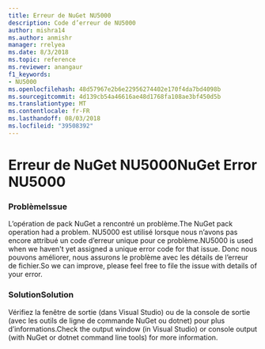 ```yaml
---
title: Erreur de NuGet NU5000
description: Code d’erreur de NU5000
author: mishra14
ms.author: anmishr
manager: rrelyea
ms.date: 8/3/2018
ms.topic: reference
ms.reviewer: anangaur
f1_keywords:
- NU5000
ms.openlocfilehash: 48d57967e2b6e22956274402e170f4da7bd4098b
ms.sourcegitcommit: 4d139cb54a46616ae48d1768fa108ae3bf450d5b
ms.translationtype: MT
ms.contentlocale: fr-FR
ms.lasthandoff: 08/03/2018
ms.locfileid: "39508392"
---
```

# <a name="nuget-error-nu5000"></a><span data-ttu-id="66a70-103">Erreur de NuGet NU5000</span><span class="sxs-lookup"><span data-stu-id="66a70-103">NuGet Error NU5000</span></span>

### <a name="issue"></a><span data-ttu-id="66a70-104">Problème</span><span class="sxs-lookup"><span data-stu-id="66a70-104">Issue</span></span>

<span data-ttu-id="66a70-105">L’opération de pack NuGet a rencontré un problème.</span><span class="sxs-lookup"><span data-stu-id="66a70-105">The NuGet pack operation had a problem.</span></span> <span data-ttu-id="66a70-106">NU5000 est utilisé lorsque nous n’avons pas encore attribué un code d’erreur unique pour ce problème.</span><span class="sxs-lookup"><span data-stu-id="66a70-106">NU5000 is used when we haven't yet assigned a unique error code for that issue.</span></span> <span data-ttu-id="66a70-107">Donc nous pouvons améliorer, nous assurons le problème avec les détails de l’erreur de fichier.</span><span class="sxs-lookup"><span data-stu-id="66a70-107">So we can improve, please feel free to file the issue with details of your error.</span></span>


### <a name="solution"></a><span data-ttu-id="66a70-108">Solution</span><span class="sxs-lookup"><span data-stu-id="66a70-108">Solution</span></span>

<span data-ttu-id="66a70-109">Vérifiez la fenêtre de sortie (dans Visual Studio) ou de la console de sortie (avec les outils de ligne de commande NuGet ou dotnet) pour plus d’informations.</span><span class="sxs-lookup"><span data-stu-id="66a70-109">Check the output window (in Visual Studio) or console output (with NuGet or dotnet command line tools) for more information.</span></span>


